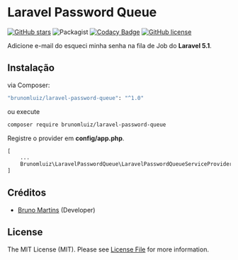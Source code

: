 # Laravel Password Queue

<a href="https://github.com/brunomluiz/laravel-password-queue/stargazers"><img alt="GitHub stars" src="https://img.shields.io/github/stars/brunomluiz/laravel-password-queue"></a>
<img alt="Packagist" src="https://img.shields.io/packagist/dt/brunomluiz/laravel-password-queue">
[![Codacy Badge](https://api.codacy.com/project/badge/Grade/60f42cf3f02c442ea1a741892bf80cd7)](https://www.codacy.com/manual/brunoluiz7/laravel-password-queue?utm_source=github.com&amp;utm_medium=referral&amp;utm_content=brunomluiz/laravel-password-queue&amp;utm_campaign=Badge_Grade)
<a href="https://github.com/brunomluiz/laravel-password-queue/blob/master/LICENSE"><img alt="GitHub license" src="https://img.shields.io/github/license/brunomluiz/laravel-password-queue"></a>

Adicione e-mail do esqueci minha senha na fila de Job do **Laravel 5.1**.

## Instalação

via Composer:

```bash
"brunomluiz/laravel-password-queue": "^1.0"
```

ou execute

```bash
composer require brunomluiz/laravel-password-queue
```

Registre o provider em **config/app.php**.

```php
[
    ...
    Brunomluiz\LaravelPasswordQueue\LaravelPasswordQueueServiceProvider::class,
]
```

## Créditos

- [Bruno Martins](https://github.com/brunomluiz) (Developer)
 
## License
 
The MIT License (MIT). Please see [License File](https://github.com/brunomluiz/laravel-password-queue/blob/master/LICENSE) for more information.

